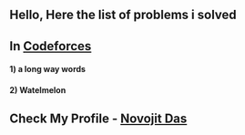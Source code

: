 ## Hello, Here the list of problems i solved
## In [Codeforces](https://codeforces.com)
#### 1) a long way words 
#### 2) Watelmelon


## Check My Profile - [Novojit Das](https://codeforces.com/profile/novojitdas)
